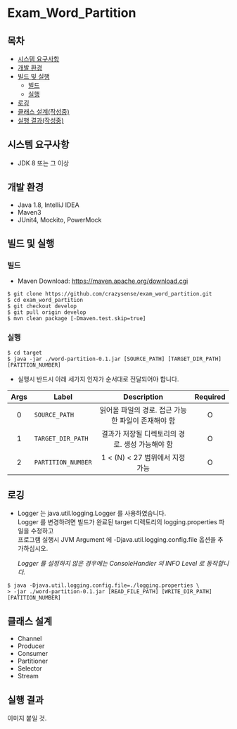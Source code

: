 Exam_Word_Partition
===

## 목차
* [시스템 요구사항](#시스템-요구사항)  
* [개발 환경](#개발-환경)  
* [빌드 및 실행](#빌드-및-실행)  
    * [빌드](#빌드)  
    * [실행](#실행)  
* [로깅](#로깅)  
* [클래스 설계(작성중)](#클래스-설계)  
* [실행 결과(작성중)](#실행-결과)  

## 시스템 요구사항
* JDK 8 또는 그 이상

## 개발 환경
* Java 1.8, IntelliJ IDEA
* Maven3
* JUnit4, Mockito, PowerMock

## 빌드 및 실행
### 빌드
* Maven Download: https://maven.apache.org/download.cgi
```console
$ git clone https://github.com/crazysense/exam_word_partition.git
$ cd exam_word_partition
$ git checkout develop
$ git pull origin develop
$ mvn clean package [-Dmaven.test.skip=true]
```

### 실행
```console
$ cd target
$ java -jar ./word-partition-0.1.jar [SOURCE_PATH] [TARGET_DIR_PATH] [PATITION_NUMBER]
```

* 실행시 반드시 아래 세가지 인자가 순서대로 전달되어야 합니다.  

Args|Label|Description|Required
:---:|---|:---:|:---:
0|`SOURCE_PATH`|읽어올 파일의 경로. 접근 가능한 파일이 존재해야 함|O
1|`TARGET_DIR_PATH`|결과가 저장될 디렉토리의 경로. 생성 가능해야 함|O
2|`PARTITION_NUMBER`|1 < (N) < 27 범위에서 지정 가능|O

## 로깅
* Logger 는 java.util.logging.Logger 를 사용하였습니다.  
Logger 를 변경하려면 빌드가 완료된 target 디렉토리의 logging.properties 파일을 수정하고  
프로그램 실행시 JVM Argument 에 -Djava.util.logging.config.file 옵션을 추가하십시오.  
  
  *Logger 를 설정하지 않은 경우에는 ConsoleHandler 의 INFO Level 로 동작합니다.*
```console
$ java -Djava.util.logging.config.file=./logging.properties \
> -jar ./word-partition-0.1.jar [READ_FILE_PATH] [WRITE_DIR_PATH] [PATITION_NUMBER]
```

## 클래스 설계
* Channel
* Producer
* Consumer
* Partitioner
* Selector
* Stream
  
## 실행 결과
이미지 붙일 것.
